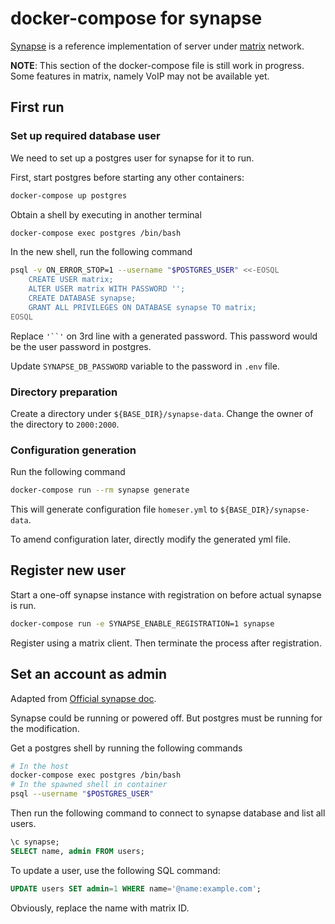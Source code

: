 # docker-compose for synapse

[Synapse] is a reference implementation of server under [matrix] network.

[Synapse]: https://github.com/matrix-org/synapse
[matrix]: https://matrix.org/

__NOTE__: This section of the docker-compose file is still work in progress.
Some features in matrix, namely VoIP may not be available yet.

## First run

### Set up required database user
We need to set up a postgres user for synapse for it to run.

First, start postgres before starting any other containers:

```bash
docker-compose up postgres
```

Obtain a shell by executing in another terminal

```bash
docker-compose exec postgres /bin/bash
```

In the new shell, run the following command

```bash
psql -v ON_ERROR_STOP=1 --username "$POSTGRES_USER" <<-EOSQL
    CREATE USER matrix;
    ALTER USER matrix WITH PASSWORD '';
    CREATE DATABASE synapse;
    GRANT ALL PRIVILEGES ON DATABASE synapse TO matrix;
EOSQL
``````


Replace `'``'` on 3rd line with a generated password. This password would be
the user password in postgres.

Update `SYNAPSE_DB_PASSWORD` variable to the password in `.env` file.

### Directory preparation

Create a directory under `${BASE_DIR}/synapse-data`. Change the owner of the
directory to `2000:2000`.

### Configuration generation

Run the following command

```bash
docker-compose run --rm synapse generate
```

This will generate configuration file `homeser.yml` to `${BASE_DIR}/synapse-data`.

To amend configuration later, directly modify the generated yml file.

## Register new user

Start a one-off synapse instance with registration on before actual synapse
is run.

```bash
docker-compose run -e SYNAPSE_ENABLE_REGISTRATION=1 synapse
```

Register using a matrix client. Then terminate the process after registration.

## Set an account as admin

Adapted from [Official synapse doc](https://github.com/matrix-org/synapse/blob/master/docs/admin_api/README.rst).

Synapse could be running or powered off. But postgres must be running for the modification.

Get a postgres shell by running the following commands

```bash
# In the host
docker-compose exec postgres /bin/bash
# In the spawned shell in container
psql --username "$POSTGRES_USER"
```

Then run the following command to connect to synapse database and list all
users.

```sql
\c synapse;
SELECT name, admin FROM users;
```

To update a user, use the following SQL command:

```sql
UPDATE users SET admin=1 WHERE name='@name:example.com';
```

Obviously, replace the name with matrix ID.
